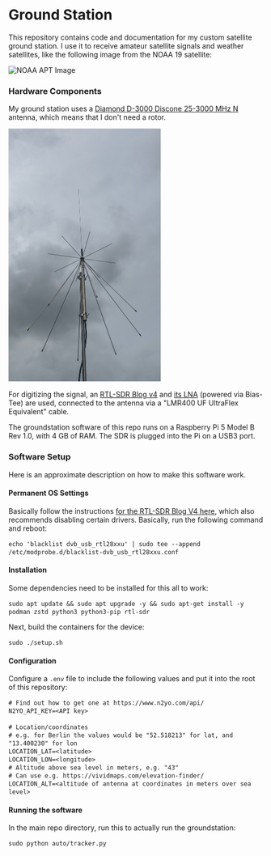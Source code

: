# Ground Station
This repository contains code and documentation for my custom satellite ground station. I use it to receive amateur satellite signals and weather satellites, like the following image from the NOAA 19 satellite:

![NOAA APT Image](.github/img/noaa_apt.png)


### Hardware Components
My ground station uses a [Diamond D-3000 Discone 25-3000 MHz N](https://www.wimo.com/de/d-3000n) antenna, which means that I don't need a rotor.

<img src=".github/img/antenna.jpg" alt="Antenna in Action" style="max-height: 500px; height: auto;" height="500">

For digitizing the signal, an [RTL-SDR Blog v4](https://www.ebay.de/itm/276000566513) and [its LNA](https://www.ebay.de/itm/283455455676) (powered via Bias-Tee) are used, connected to the antenna via a "LMR400 UF UltraFlex Equivalent" cable.

The groundstation software of this repo runs on a Raspberry Pi 5 Model B Rev 1.0, with 4 GB of RAM. The SDR is plugged into the Pi on a USB3 port.

### Software Setup
Here is an approximate description on how to make this software work.

#### Permanent OS Settings
Basically follow the instructions [for the RTL-SDR Blog V4 here](https://www.rtl-sdr.com/V4/), which also recommends disabling certain drivers. Basically, run the following command and reboot:

```
echo 'blacklist dvb_usb_rtl28xxu' | sudo tee --append /etc/modprobe.d/blacklist-dvb_usb_rtl28xxu.conf
```

#### Installation
Some dependencies need to be installed for this all to work:

```
sudo apt update && sudo apt upgrade -y && sudo apt-get install -y podman zstd python3 python3-pip rtl-sdr
```

Next, build the containers for the device:

```
sudo ./setup.sh
```

#### Configuration

Configure a `.env` file to include the following values and put it into the root of this repository:

```
# Find out how to get one at https://www.n2yo.com/api/
N2YO_API_KEY=<API key>

# Location/coordinates
# e.g. for Berlin the values would be "52.518213" for lat, and "13.400230" for lon
LOCATION_LAT=<latitude>
LOCATION_LON=<longitude>
# Altitude above sea level in meters, e.g. "43"
# Can use e.g. https://vividmaps.com/elevation-finder/
LOCATION_ALT=<altitude of antenna at coordinates in meters over sea level>
```


#### Running the software

In the main repo directory, run this to actually run the groundstation:

```
sudo python auto/tracker.py
```

